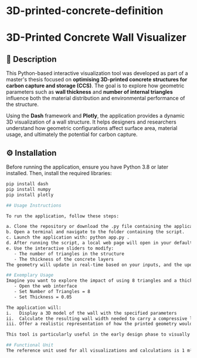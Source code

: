 # 3D-printed-concrete-definition

# 3D-Printed Concrete Wall Visualizer

## 📌 Description

This Python-based interactive visualization tool was developed as part of a master's thesis focused on **optimising 3D-printed concrete structures for carbon capture and storage (CCS)**. The goal is to explore how geometric parameters such as **wall thickness** and **number of internal triangles** influence both the material distribution and environmental performance of the structure.

Using the **Dash** framework and **Plotly**, the application provides a dynamic 3D visualization of a wall structure. It helps designers and researchers understand how geometric configurations affect surface area, material usage, and ultimately the potential for carbon capture.

## ⚙️ Installation

Before running the application, ensure you have Python 3.8 or later installed. Then, install the required libraries:

```bash
pip install dash
pip install numpy
pip install plotly

## Usage Instructions

To run the application, follow these steps:

a. Clone the repository or download the .py file containing the application code.
b. Open a terminal and navigate to the folder containing the script.
c. Launch the application with: python app.py .
d. After running the script, a local web page will open in your default browser (usually at http://127.0.0.1:8050/).
e. Use the interactive sliders to modify:
   - The number of triangles in the structure
   - The thickness of the concrete layers
The geometry will update in real-time based on your inputs, and the updated width of the wall is displayed dynamically.

## Exemplary Usage
Imagine you want to explore the impact of using 8 triangles and a thickness of 0.05 m:
   - Open the web interface
   - Set Number of Triangles = 8
   - Set Thickness = 0.05

The application will:
i.   Display a 3D model of the wall with the specified parameters
ii.  Calculate the resulting wall width needed to carry a compressive load of 5 MN/m
iii. Offer a realistic representation of how the printed geometry would look in practice

This tool is particularly useful in the early design phase to visually evaluate material layout strategies, with the ultimate goal of reducing carbon emissions while maintaining structural efficiency.

## Functional Unit
The reference unit used for all visualizations and calculations is 1 m² of 3D-printed wall. This standardized measure allows for direct comparison between different configurations and supports further environmental analyses like Life Cycle Assessment (LCA).
